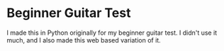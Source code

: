 # Beginner Guitar Test

I made this in Python originally for my beginner guitar test. I didn't use it much, and I also made this web based variation of it.
